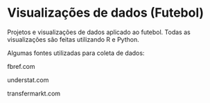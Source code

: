# Visualizações de dados (Futebol)
Projetos e visualizações de dados aplicado ao futebol. Todas as visualizações são feitas utilizando R e Python.


Algumas fontes utilizadas para coleta de dados: 

fbref.com

understat.com

transfermarkt.com
